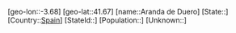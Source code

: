 ﻿---
location: [41.67,-3.68]
type: City
tags:
- geo/City


SpocWebEntityId: 28853
isDeleted: false
confidential: public

---
[geo-lon::-3.68]
[geo-lat::41.67]
[name::Aranda de Duero]
[State::]
[Country::[Spain](geo/Continent/Europe/Spain.md)]
[StateId::]
[Population::]
[Unknown::]

